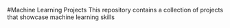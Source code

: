 #Machine Learning Projects
This repository contains a collection of projects that showcase machine learning skills 

